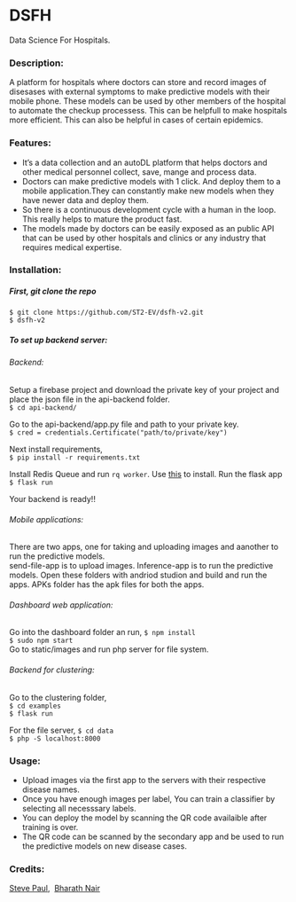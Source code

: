 # DSFH
Data Science For Hospitals.

### Description:
A platform for hospitals where doctors can store and record images of disesases with external symptoms to make predictive models with their mobile phone. These models can be used by other members of the hospital to automate the checkup processess. This can be helpfull to make hospitals more efficient. This can also be helpful in cases of certain epidemics.

### Features:
* It’s a data collection and an autoDL platform that helps doctors and other medical personnel collect, save, mange and process data.
* Doctors can make predictive models with 1 click. And deploy them to a mobile application.They can constantly make new models when they have newer data and deploy them. 
* So there is a continuous development cycle with a human in the loop. This really helps to mature the product fast.
* The models made by doctors can be easily exposed as an public API that can be used by other hospitals and clinics or any industry that requires medical expertise.

### Installation:
##### First, git clone the repo
```$ git clone https://github.com/ST2-EV/dsfh-v2.git```<br />
```$ dsfh-v2```

##### To set up backend server:

###### Backend:
Setup a firebase project and download the private key of your project and place the json file in the api-backend folder.<br />
```$ cd api-backend/```

Go to the api-backend/app.py file and path to your private key.<br />
```$ cred = credentials.Certificate("path/to/private/key")```

Next install requirements,<br />
```$ pip install -r requirements.txt```

Install Redis Queue and run ```rq worker```. Use [this](https://python-rq.org/) to install. Run the flask app<br />
```$ flask run```

Your backend is ready!!

###### Mobile applications:
There are two apps, one for taking and uploading images and aanother to run the predictive models.
<br />
send-file-app is to upload images.
Inference-app is to run the predictive models.
Open these folders with andriod studion and build and run the apps.
APKs folder has the apk files for both the apps.
<br />

###### Dashboard web application:
Go into the dashboard folder an run,
```$ npm install```<br />
```$ sudo npm start```<br />
Go to static/images and run php server for file system.<br />
###### Backend for clustering:
Go to the clustering folder,<br />
```$ cd examples```<br />
```$ flask run```<br />

For the file server,
```$ cd data```<br />
```$ php -S localhost:8000```<br />

### Usage:
* Upload images via the first app to the servers with their respective disease names.
* Once you have enough images per label, You can train a classifier by selecting all necesssary labels.
* You can deploy the model by scanning the QR code availaible after training is over.
* The QR code can be scanned by the secondary app and be used to run the predictive models on new disease cases.


### Credits:
[Steve Paul](https://github.com/ST2-EV),&nbsp; [Bharath Nair](https://github.com/bnair2001)
